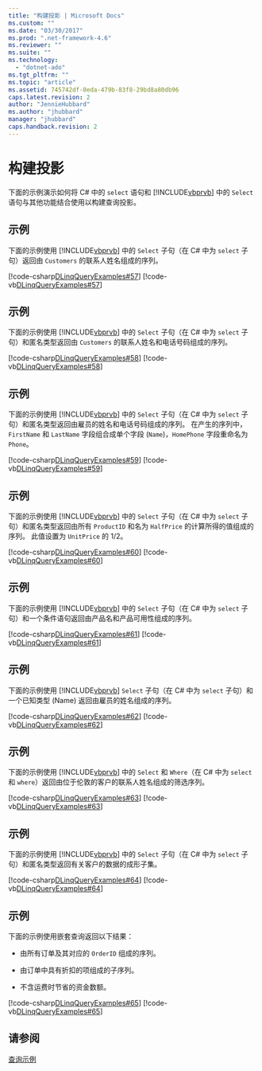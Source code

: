 ```yaml
---
title: "构建投影 | Microsoft Docs"
ms.custom: ""
ms.date: "03/30/2017"
ms.prod: ".net-framework-4.6"
ms.reviewer: ""
ms.suite: ""
ms.technology: 
  - "dotnet-ado"
ms.tgt_pltfrm: ""
ms.topic: "article"
ms.assetid: 745742df-0eda-479b-83f8-29bd8a80db96
caps.latest.revision: 2
author: "JennieHubbard"
ms.author: "jhubbard"
manager: "jhubbard"
caps.handback.revision: 2
---
```

# 构建投影
下面的示例演示如何将 C\# 中的 `select` 语句和 [!INCLUDE[vbprvb](../../../../../../includes/vbprvb-md.md)] 中的 `Select` 语句与其他功能结合使用以构建查询投影。  
  
## 示例  
 下面的示例使用 [!INCLUDE[vbprvb](../../../../../../includes/vbprvb-md.md)] 中的 `Select` 子句（在 C\# 中为 `select` 子句）返回由 `Customers` 的联系人姓名组成的序列。  
  
 [!code-csharp[DLinqQueryExamples#57](../../../../../../samples/snippets/csharp/VS_Snippets_Data/DLinqQueryExamples/cs/Program.cs#57)]
 [!code-vb[DLinqQueryExamples#57](../../../../../../samples/snippets/visualbasic/VS_Snippets_Data/DLinqQueryExamples/vb/Module1.vb#57)]  
  
## 示例  
 下面的示例使用 [!INCLUDE[vbprvb](../../../../../../includes/vbprvb-md.md)] 中的 `Select` 子句（在 C\# 中为 `select` 子句）和匿名类型返回由 `Customers` 的联系人姓名和电话号码组成的序列。  
  
 [!code-csharp[DLinqQueryExamples#58](../../../../../../samples/snippets/csharp/VS_Snippets_Data/DLinqQueryExamples/cs/Program.cs#58)]
 [!code-vb[DLinqQueryExamples#58](../../../../../../samples/snippets/visualbasic/VS_Snippets_Data/DLinqQueryExamples/vb/Module1.vb#58)]  
  
## 示例  
 下面的示例使用 [!INCLUDE[vbprvb](../../../../../../includes/vbprvb-md.md)] 中的 `Select` 子句（在 C\# 中为 `select` 子句）和匿名类型返回由雇员的姓名和电话号码组成的序列。  在产生的序列中，`FirstName` 和 `LastName` 字段组合成单个字段 \(`Name`\)，`HomePhone` 字段重命名为 `Phone`。  
  
 [!code-csharp[DLinqQueryExamples#59](../../../../../../samples/snippets/csharp/VS_Snippets_Data/DLinqQueryExamples/cs/Program.cs#59)]
 [!code-vb[DLinqQueryExamples#59](../../../../../../samples/snippets/visualbasic/VS_Snippets_Data/DLinqQueryExamples/vb/Module1.vb#59)]  
  
## 示例  
 下面的示例使用 [!INCLUDE[vbprvb](../../../../../../includes/vbprvb-md.md)] 中的 `Select` 子句（在 C\# 中为 `select` 子句）和匿名类型返回由所有 `ProductID` 和名为 `HalfPrice` 的计算所得的值组成的序列。  此值设置为 `UnitPrice` 的 1\/2。  
  
 [!code-csharp[DLinqQueryExamples#60](../../../../../../samples/snippets/csharp/VS_Snippets_Data/DLinqQueryExamples/cs/Program.cs#60)]
 [!code-vb[DLinqQueryExamples#60](../../../../../../samples/snippets/visualbasic/VS_Snippets_Data/DLinqQueryExamples/vb/Module1.vb#60)]  
  
## 示例  
 下面的示例使用 [!INCLUDE[vbprvb](../../../../../../includes/vbprvb-md.md)] 中的 `Select` 子句（在 C\# 中为 `select` 子句）和一个条件语句返回由产品名和产品可用性组成的序列。  
  
 [!code-csharp[DLinqQueryExamples#61](../../../../../../samples/snippets/csharp/VS_Snippets_Data/DLinqQueryExamples/cs/Program.cs#61)]
 [!code-vb[DLinqQueryExamples#61](../../../../../../samples/snippets/visualbasic/VS_Snippets_Data/DLinqQueryExamples/vb/Module1.vb#61)]  
  
## 示例  
 下面的示例使用 [!INCLUDE[vbprvb](../../../../../../includes/vbprvb-md.md)] `Select` 子句（在 C\# 中为 `select` 子句）和一个已知类型 \(Name\) 返回由雇员的姓名组成的序列。  
  
 [!code-csharp[DLinqQueryExamples#62](../../../../../../samples/snippets/csharp/VS_Snippets_Data/DLinqQueryExamples/cs/Program.cs#62)]
 [!code-vb[DLinqQueryExamples#62](../../../../../../samples/snippets/visualbasic/VS_Snippets_Data/DLinqQueryExamples/vb/Module1.vb#62)]  
  
## 示例  
 下面的示例使用 [!INCLUDE[vbprvb](../../../../../../includes/vbprvb-md.md)] 中的 `Select` 和 `Where`（在 C\# 中为 `select` 和 `where`）返回由位于伦敦的客户的联系人姓名组成的筛选序列。  
  
 [!code-csharp[DLinqQueryExamples#63](../../../../../../samples/snippets/csharp/VS_Snippets_Data/DLinqQueryExamples/cs/Program.cs#63)]
 [!code-vb[DLinqQueryExamples#63](../../../../../../samples/snippets/visualbasic/VS_Snippets_Data/DLinqQueryExamples/vb/Module1.vb#63)]  
  
## 示例  
 下面的示例使用 [!INCLUDE[vbprvb](../../../../../../includes/vbprvb-md.md)] 中的 `Select` 子句（在 C\# 中为 `select` 子句）和匿名类型返回有关客户的数据的成形子集。  
  
 [!code-csharp[DLinqQueryExamples#64](../../../../../../samples/snippets/csharp/VS_Snippets_Data/DLinqQueryExamples/cs/Program.cs#64)]
 [!code-vb[DLinqQueryExamples#64](../../../../../../samples/snippets/visualbasic/VS_Snippets_Data/DLinqQueryExamples/vb/Module1.vb#64)]  
  
## 示例  
 下面的示例使用嵌套查询返回以下结果：  
  
-   由所有订单及其对应的 `OrderID` 组成的序列。  
  
-   由订单中具有折扣的项组成的子序列。  
  
-   不含运费时节省的资金数额。  
  
 [!code-csharp[DLinqQueryExamples#65](../../../../../../samples/snippets/csharp/VS_Snippets_Data/DLinqQueryExamples/cs/Program.cs#65)]
 [!code-vb[DLinqQueryExamples#65](../../../../../../samples/snippets/visualbasic/VS_Snippets_Data/DLinqQueryExamples/vb/Module1.vb#65)]  
  
## 请参阅  
 [查询示例](../../../../../../docs/framework/data/adonet/sql/linq/query-examples.md)